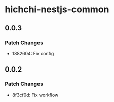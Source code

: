 # hichchi-nestjs-common

## 0.0.3

### Patch Changes

- 1882604: Fix config

## 0.0.2

### Patch Changes

- 8f3cf0d: Fix workflow
